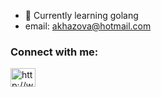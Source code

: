 

- 🌱 Currently learning golang
- email: akhazova@hotmail.com

<h3 align="left">Connect with me:</h3>
<p align="left">
<a href="https://linkedin.com/in/http://www.linkedin.com/in/aniceeia" target="blank"><img align="center" src="https://raw.githubusercontent.com/rahuldkjain/github-profile-readme-generator/master/src/images/icons/Social/linked-in-alt.svg" alt="http://www.linkedin.com/in/aniceeia" height="30" width="40" /></a>

</p>
